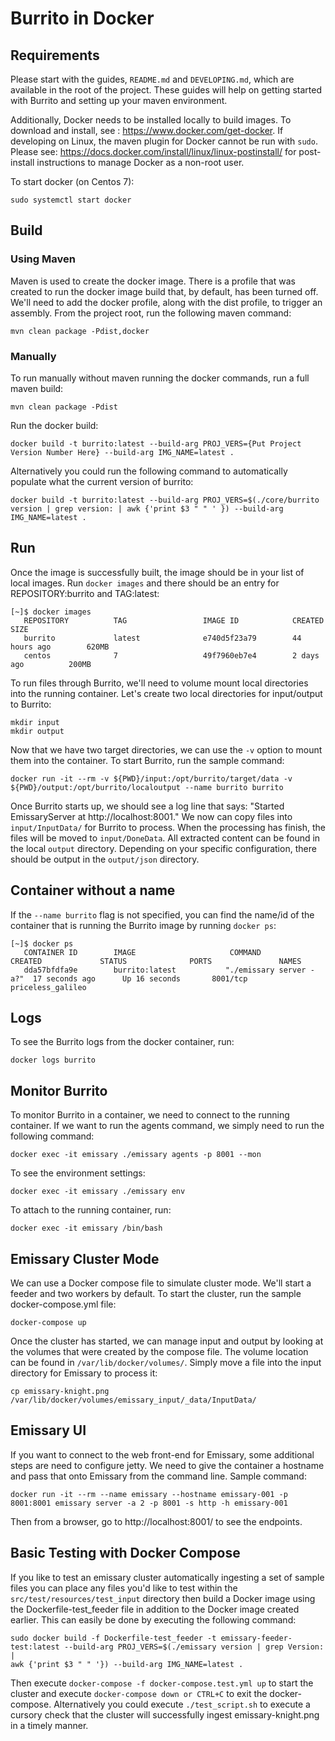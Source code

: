 # Burrito in Docker

## Requirements
Please start with the guides, ```README.md``` and ```DEVELOPING.md```, which are available in the root of the project. These guides will help on 
getting started with Burrito and setting up your maven environment.

Additionally, Docker needs to be installed locally to build images. To download and install, see : https://www.docker.com/get-docker. If developing on 
Linux, the maven plugin for Docker cannot be run with ```sudo```. Please see: https://docs.docker.com/install/linux/linux-postinstall/ for post-install 
instructions to manage Docker as a non-root user.

To start docker (on Centos 7):
```
sudo systemctl start docker
```

## Build

### Using Maven
Maven is used to create the docker image. There is a profile that was created to run the docker image build that, by default,
has been turned off. We'll need to add the docker profile, along with the dist profile, to trigger an assembly. From the
project root, run the following maven command:
```
mvn clean package -Pdist,docker
```

### Manually
To run manually without maven running the docker commands, run a full maven build:
```
mvn clean package -Pdist
```

Run the docker build:
```
docker build -t burrito:latest --build-arg PROJ_VERS={Put Project Version Number Here} --build-arg IMG_NAME=latest .
```
Alternatively you could run the following command to automatically populate what the current version of burrito:
```
docker build -t burrito:latest --build-arg PROJ_VERS=$(./core/burrito version | grep version: | awk {'print $3 " " ' }) --build-arg IMG_NAME=latest .
```

## Run
Once the image is successfully built, the image should be in your list of local images. Run ```docker images``` and there
should be an entry for REPOSITORY:burrito and TAG:latest:
```
[~]$ docker images
   REPOSITORY          TAG                 IMAGE ID            CREATED             SIZE
   burrito             latest              e740d5f23a79        44 hours ago        620MB
   centos              7                   49f7960eb7e4        2 days ago          200MB
```

To run files through Burrito, we'll need to volume mount local directories into the running container. Let's create two local directories for 
input/output to Burrito:
```
mkdir input
mkdir output
```

Now that we have two target directories, we can use the ```-v``` option to mount them into the container. To start Burrito, run the sample command:
```
docker run -it --rm -v ${PWD}/input:/opt/burrito/target/data -v ${PWD}/output:/opt/burrito/localoutput --name burrito burrito
```

Once Burrito starts up, we should see a log line that says: "Started EmissaryServer at http://localhost:8001." We now can copy files into 
```input/InputData/``` for Burrito to process. When the processing has finish, the files will be moved to ```input/DoneData```. All extracted 
content can be found in the local ```output``` directory. Depending on your specific configuration, there should be output in the ```output/json``` 
directory.
## Container without a name
If the ```--name burrito``` flag is not specified, you can find the name/id of the container that is running the
Burrito image by running ```docker ps```:
```
[~]$ docker ps
   CONTAINER ID        IMAGE                     COMMAND                  CREATED             STATUS              PORTS               NAMES
   dda57bfdfa9e        burrito:latest           "./emissary server -a?"  17 seconds ago      Up 16 seconds       8001/tcp            priceless_galileo
```
## Logs
To see the Burrito logs from the docker container, run:
```
docker logs burrito
```
## Monitor Burrito
To monitor Burrito in a container, we need to connect to the running container. If we want to run the agents command,
we simply need to run the following command:
```
docker exec -it emissary ./emissary agents -p 8001 --mon
```
To see the environment settings:
```
docker exec -it emissary ./emissary env
```
To attach to the running container, run:
```
docker exec -it emissary /bin/bash
```
## Emissary Cluster Mode
We can use a Docker compose file to simulate cluster mode. We'll start a feeder and two workers by default. To start the cluster, run the 
sample docker-compose.yml file:
```
docker-compose up
```
Once the cluster has started, we can manage input and output by looking at the volumes that were created by the compose file. The volume
 location can be found in ```/var/lib/docker/volumes/```. Simply move a file into the input directory for Emissary to process it:
```
cp emissary-knight.png /var/lib/docker/volumes/emissary_input/_data/InputData/
```
## Emissary UI
If you want to connect to the web front-end for Emissary, some additional steps are need to configure jetty. We need to
give the container a hostname and pass that onto Emissary from the command line. Sample command:
```
docker run -it --rm --name emissary --hostname emissary-001 -p 8001:8001 emissary server -a 2 -p 8001 -s http -h emissary-001
```
Then from a browser, go to http://localhost:8001/ to see the endpoints.

## Basic Testing with Docker Compose
If you like to test an emissary cluster automatically ingesting a set of sample files you can place any files you'd like to test within the
```src/test/resources/test_input``` directory then build a Docker image using the Dockerfile-test_feeder file in addition to the Docker image
created earlier.  This can easily be done by executing the following command:
```
sudo docker build -f Dockerfile-test_feeder -t emissary-feeder-test:latest --build-arg PROJ_VERS=$(./emissary version | grep Version: | 
awk {'print $3 " " '}) --build-arg IMG_NAME=latest .
```
Then execute ```docker-compose -f docker-compose.test.yml up``` to start the cluster and execute ```docker-compose down or CTRL+C``` to exit the
docker-compose. Alternatively you could execute ```./test_script.sh``` to execute a cursory check that the cluster will successfully ingest 
emissary-knight.png in a timely manner.
 
